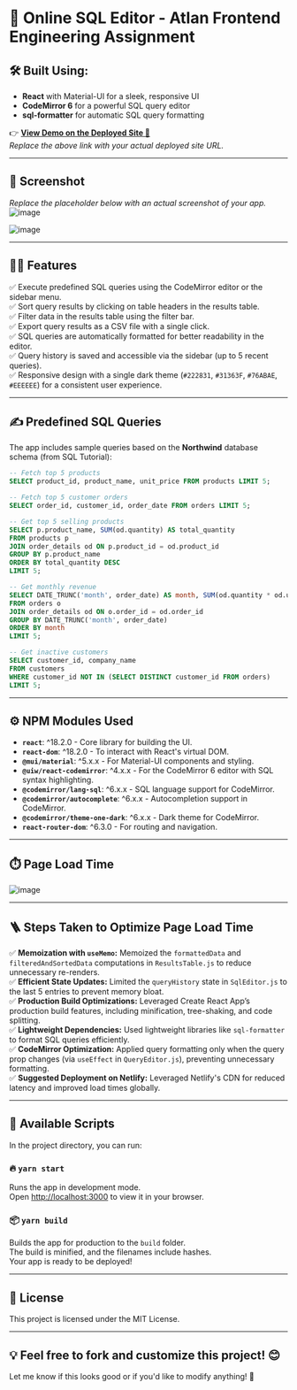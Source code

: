 # 🚀 Online SQL Editor - Atlan Frontend Engineering Assignment  

## 🛠️ Built Using:
- **React** with Material-UI for a sleek, responsive UI  
- **CodeMirror 6** for a powerful SQL query editor  
- **sql-formatter** for automatic SQL query formatting  

👉 **[View Demo on the Deployed Site 🚀](https://sq-liter-atlan-assignment.vercel.app/)**  
_Replace the above link with your actual deployed site URL._  

---

## 📸 Screenshot  
_Replace the placeholder below with an actual screenshot of your app._  
![image](https://github.com/user-attachments/assets/dd007d01-bf2a-4919-8942-4967bddfc187)

![image](https://github.com/user-attachments/assets/0952a3bb-c660-4490-907b-954e5d36ffe1)




---

## 👨‍💻 Features
✅ Execute predefined SQL queries using the CodeMirror editor or the sidebar menu.  
✅ Sort query results by clicking on table headers in the results table.  
✅ Filter data in the results table using the filter bar.  
✅ Export query results as a CSV file with a single click.  
✅ SQL queries are automatically formatted for better readability in the editor.  
✅ Query history is saved and accessible via the sidebar (up to 5 recent queries).  
✅ Responsive design with a single dark theme (`#222831`, `#31363F`, `#76ABAE`, `#EEEEEE`) for a consistent user experience.  

---

## ✍️ Predefined SQL Queries
The app includes sample queries based on the **Northwind** database schema (from SQL Tutorial):

```sql
-- Fetch top 5 products
SELECT product_id, product_name, unit_price FROM products LIMIT 5;

-- Fetch top 5 customer orders
SELECT order_id, customer_id, order_date FROM orders LIMIT 5;

-- Get top 5 selling products
SELECT p.product_name, SUM(od.quantity) AS total_quantity
FROM products p
JOIN order_details od ON p.product_id = od.product_id
GROUP BY p.product_name
ORDER BY total_quantity DESC
LIMIT 5;

-- Get monthly revenue
SELECT DATE_TRUNC('month', order_date) AS month, SUM(od.quantity * od.unit_price) AS revenue
FROM orders o
JOIN order_details od ON o.order_id = od.order_id
GROUP BY DATE_TRUNC('month', order_date)
ORDER BY month
LIMIT 5;

-- Get inactive customers
SELECT customer_id, company_name
FROM customers
WHERE customer_id NOT IN (SELECT DISTINCT customer_id FROM orders)
LIMIT 5;
```

---

## ⚙️ NPM Modules Used
- **`react`**: ^18.2.0 - Core library for building the UI.  
- **`react-dom`**: ^18.2.0 - To interact with React's virtual DOM.  
- **`@mui/material`**: ^5.x.x - For Material-UI components and styling.  
- **`@uiw/react-codemirror`**: ^4.x.x - For the CodeMirror 6 editor with SQL syntax highlighting.  
- **`@codemirror/lang-sql`**: ^6.x.x - SQL language support for CodeMirror.  
- **`@codemirror/autocomplete`**: ^6.x.x - Autocompletion support in CodeMirror.  
- **`@codemirror/theme-one-dark`**: ^6.x.x - Dark theme for CodeMirror.  
- **`react-router-dom`**: ^6.3.0 - For routing and navigation.  

---

## ⏱️ Page Load Time
![image](https://github.com/user-attachments/assets/6ff64ff4-1b00-486a-8ff5-d89dbb2bcb37)


 

---

## 🪜 Steps Taken to Optimize Page Load Time
✅ **Memoization with `useMemo`:** Memoized the `formattedData` and `filteredAndSortedData` computations in `ResultsTable.js` to reduce unnecessary re-renders.  
✅ **Efficient State Updates:** Limited the `queryHistory` state in `SqlEditor.js` to the last 5 entries to prevent memory bloat.  
✅ **Production Build Optimizations:** Leveraged Create React App’s production build features, including minification, tree-shaking, and code splitting.  
✅ **Lightweight Dependencies:** Used lightweight libraries like `sql-formatter` to format SQL queries efficiently.  
✅ **CodeMirror Optimization:** Applied query formatting only when the query prop changes (via `useEffect` in `QueryEditor.js`), preventing unnecessary formatting.  
✅ **Suggested Deployment on Netlify:** Leveraged Netlify's CDN for reduced latency and improved load times globally.  

---

## 🚀 Available Scripts
In the project directory, you can run:

### 🔥 `yarn start`
Runs the app in development mode.  
Open [http://localhost:3000](http://localhost:3000) to view it in your browser.  

### 📦 `yarn build`
Builds the app for production to the `build` folder.  
The build is minified, and the filenames include hashes.  
Your app is ready to be deployed!

---

## 📝 License
This project is licensed under the MIT License.  

---

💡 **Feel free to fork and customize this project!** 😊  
---

Let me know if this looks good or if you'd like to modify anything! 🚀
